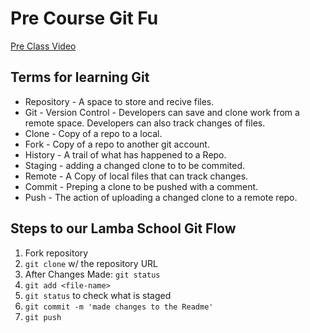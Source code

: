 # Pre Course Git Fu
[Pre Class Video](https://youtu.be/ZihgMcrHOF4)
## Terms for learning Git
 * Repository - A space to store and recive files. 
 * Git - Version Control - Developers can save and clone work from a remote space. Developers can also track changes of files.
 * Clone - Copy of a repo to a local.  
 * Fork - Copy of a repo to another git account.
 * History - A trail of what has happened to a Repo. 
 * Staging - adding a changed clone to to be commited.
 * Remote - A Copy of local files that can track changes.
 * Commit - Preping a clone to be pushed with a comment.
 * Push - The action of uploading a changed clone to a remote repo.

## Steps to our Lamba School Git Flow
1. Fork repository
2. `git clone` w/ the repository URL 
3. After Changes Made: `git status`
4. `git add <file-name>` 
5. `git status` to check what is staged
6. `git commit -m 'made changes to the Readme'`
7. `git push`
